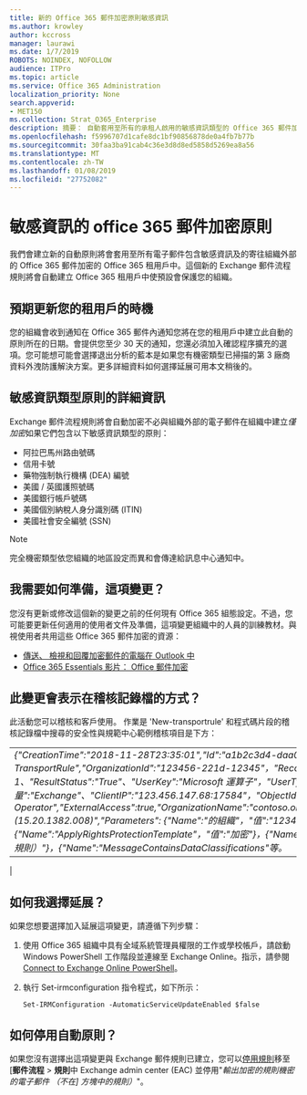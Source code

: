 ```yaml
---
title: 新的 Office 365 郵件加密原則敏感資訊
ms.author: krowley
author: kccross
manager: laurawi
ms.date: 1/7/2019
ROBOTS: NOINDEX, NOFOLLOW
audience: ITPro
ms.topic: article
ms.service: Office 365 Administration
localization_priority: None
search.appverid:
- MET150
ms.collection: Strat_O365_Enterprise
description: 摘要： 自動套用至所有的承租人啟用的敏感資訊類型的 Office 365 郵件加密原則。
ms.openlocfilehash: f5996707d1cafe8dc1bf90856878de0a4fb7b77b
ms.sourcegitcommit: 30faa3ba91cab4c36e3d8d8ed5858d5269ea8a56
ms.translationtype: MT
ms.contentlocale: zh-TW
ms.lasthandoff: 01/08/2019
ms.locfileid: "27752082"
---
```

# <a name="office-365-message-encryption-policy-for-sensitive-information"></a>敏感資訊的 office 365 郵件加密原則

我們會建立新的自動原則將會套用至所有電子郵件包含敏感資訊及的寄往組織外部的 Office 365 郵件加密的 Office 365 租用戶中。這個新的 Exchange 郵件流程規則將會自動建立 Office 365 租用戶中使預設會保護您的組織。

## <a name="when-to-expect-the-update-for-your-tenant"></a>預期更新您的租用戶的時機

您的組織會收到通知在 Office 365 郵件內通知您將在您的租用戶中建立此自動的原則所在的日期。會提供您至少 30 天的通知，您還必須加入確認程序擴充的選項。您可能想可能會選擇退出分析的藍本是如果您有機密類型已掃描的第 3 廠商資料外洩防護解決方案。更多詳細資料如何選擇延展可用本文稍後的。

## <a name="sensitive-information-type-policy-details"></a>敏感資訊類型原則的詳細資訊

Exchange 郵件流程規則將會自動加密不必與組織外部的電子郵件在組織中建立*僅加密*如果它們包含以下敏感資訊類型的原則：

- 阿拉巴馬州路由號碼
- 信用卡號
- 藥物強制執行機構 (DEA) 編號
- 美國 / 英國護照號碼
- 美國銀行帳戶號碼
- 美國個別納稅人身分識別碼 (ITIN)
- 美國社會安全編號 (SSN)

> [!Note]
> 完全機密類型依您組織的地區設定而異和會傳達給訊息中心通知中。

## <a name="what-do-i-need-to-do-to-prepare-for-this-change"></a>我需要如何準備，這項變更？

您沒有更新或修改這個新的變更之前的任何現有 Office 365 組態設定。不過，您可能要更新任何適用的使用者文件及準備，這項變更組織中的人員的訓練教材。與視使用者共用這些 Office 365 郵件加密的資源：

- [傳送、 檢視和回覆加密郵件的電腦在 Outlook 中](https://support.office.com/article/send-view-and-reply-to-encrypted-messages-in-outlook-for-pc-eaa43495-9bbb-4fca-922a-df90dee51980)
- [Office 365 Essentials 影片： Office 郵件加密](https://youtu.be/CQR0cG_iEUc)

## <a name="how-will-this-change-be-represented-in-the-audit-log"></a>此變更會表示在稽核記錄檔的方式？

此活動您可以稽核和客戶使用。 作業是 'New-transportrule' 和程式碼片段的稽核記錄檔中搜尋的安全性與規範中心範例稽核項目是下方：

|     |
| --- |
| *{"CreationTime":"2018-11-28T23:35:01","Id":"a1b2c3d4-daa0-4c4f-a019-03a1234a1b0c","Operation":"New-TransportRule","OrganizationId":"123456-221d-12345"，"RecordType": 1、"ResultStatus":"True"、"UserKey":"Microsoft 運算子"，"UserType": 3、 [版本]： 1、"工作量":"Exchange"、"ClientIP":"123.456.147.68:17584"，"ObjectId"：""，"UserId":"Microsoft Operator","ExternalAccess":true,"OrganizationName":"contoso.onmicrosoft.com","OriginatingServer":"CY4PR13MBXXXX (15.20.1382.008)","Parameters": {"Name":"的組織"，"值":"123456 221 d-12346"{"Name":"ApplyRightsProtectionTemplate"，"值":"加密"}，{"Name":"Name"，"值":"加密外寄機密電子郵件 （不在] 方塊中的規則）"}，{"Name":"MessageContainsDataClassifications"等。*
 |

## <a name="how-do-i-opt-out"></a>如何我選擇延展？

如果您想要選擇加入延展這項變更，請遵循下列步驟：

1. 使用 Office 365 組織中具有全域系統管理員權限的工作或學校帳戶，請啟動 Windows PowerShell 工作階段並連線至 Exchange Online。指示，請參閱[Connect to Exchange Online PowerShell](https://aka.ms/exopowershell)。
2. 執行 Set-irmconfiguration 指令程式，如下所示：

   ```
   Set-IRMConfiguration -AutomaticServiceUpdateEnabled $false
   ```

## <a name="how-do-i-disable-the-automatic-policy"></a>如何停用自動原則？

如果您沒有選擇出這項變更與 Exchange 郵件規則已建立，您可以[停用規則](https://docs.microsoft.com/exchange/security-and-compliance/mail-flow-rules/manage-mail-flow-rules#enable-or-disable-a-mail-flow-rule)移至 [**郵件流程** > **規則**中 Exchange admin center (EAC) 並停用"*輸出加密的規則機密的電子郵件 （不在] 方塊中的規則）*"。

